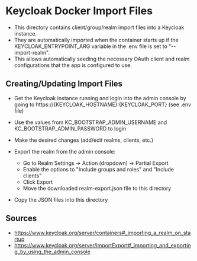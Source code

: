 # Keycloak Docker Import Files

- This directory contains client/group/realm import files into a Keycloak instance.
- They are automatically imported when the container starts up if
the KEYCLOAK_ENTRYPOINT_ARG variable in the .env file is set to
"--import-realm".
- This allows automatically seeding the necessary 
OAuth client and realm configurations that the app is configured to use.

## Creating/Updating Import Files

- Get the Keycloak instance running and login into the admin console by
  going to https://{KEYCLOAK_HOSTNAME}:{KEYCLOAK_PORT} (see .env file)
- Use the values from KC_BOOTSTRAP_ADMIN_USERNAME and KC_BOOTSTRAP_ADMIN_PASSWORD to login
- Make the desired changes (add/edit realms, clients, etc.)
- Export the realm from the admin console:
  - Go to Realm Settings -> Action (dropdown) -> Partial Export
  - Enable the options to "Include groups and roles" and "Include clients"
  - Click Export
  - Move the downloaded realm-export.json file to this directory

- Copy the JSON files into this directory

## Sources
- https://www.keycloak.org/server/containers#_importing_a_realm_on_startup
- https://www.keycloak.org/server/importExport#_importing_and_exporting_by_using_the_admin_console
